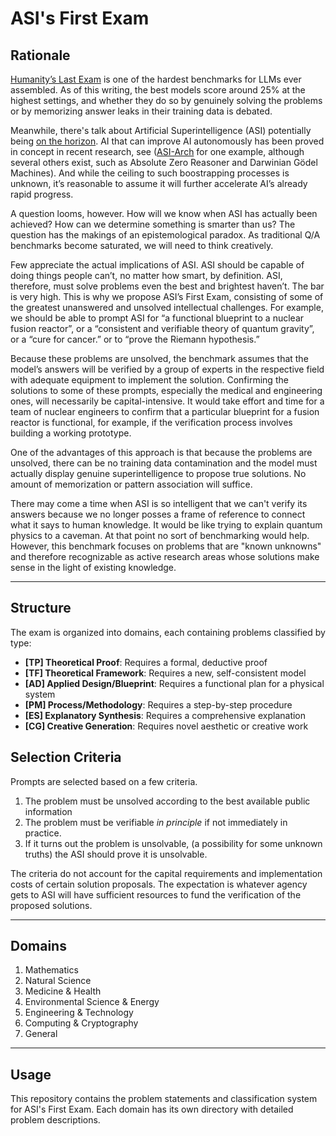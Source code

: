 # ASI's First Exam


## Rationale

[Humanity’s Last Exam](https://lastexam.ai/) is one of the hardest benchmarks for LLMs ever assembled. As of this writing, the best models  score around 25% at the highest settings, and whether they do so by genuinely solving the problems or by memorizing answer leaks in their training data is debated. 

Meanwhile, there's talk about Artificial Superintelligence (ASI) potentially being [on the horizon](https://www.nbcnews.com/tech/tech-news/zuckerberg-says-ai-superintelligence-sight-touts-new-era-personal-empo-rcna221918). AI that can improve AI autonomously has been proved in concept in recent research, see ([ASI-Arch](https://github.com/GAIR-NLP/ASI-Arch/tree/main) for one example, although several others exist, such as Absolute Zero Reasoner and Darwinian Gödel Machines). And while the ceiling to such boostrapping processes is unknown, it’s reasonable to assume it will further accelerate AI’s already rapid progress.

A question looms, however. How will we know when ASI has actually been achieved? How can we determine something is smarter than us? The question has the makings of an epistemological paradox. As traditional Q/A benchmarks become saturated, we will need to think creatively.

Few appreciate the actual implications of ASI. ASI should be capable of doing things people can’t, no matter how smart, by definition. ASI, therefore, must solve problems even the best and brightest haven’t. The bar is very high. This is why we propose ASI’s First Exam, consisting of some of the greatest unanswered and unsolved intellectual challenges. For example, we should be able to prompt ASI for “a functional blueprint to a nuclear fusion reactor”, or a “consistent and verifiable theory of quantum gravity”, or a “cure for cancer.” or to “prove the Riemann hypothesis.” 

Because these problems are unsolved, the benchmark assumes that the model’s answers will be verified by a group of experts in the respective field with adequate equipment to implement the solution. Confirming the solutions to some of these prompts, especially the medical and engineering ones, will necessarily be capital-intensive. It would take effort and time for a team of nuclear engineers to confirm that a particular blueprint for a fusion reactor is functional, for example, if the verification process involves building a working prototype. 

One of the advantages of this approach is that because the problems are unsolved, there can be no training data contamination and the model must actually display genuine superintelligence to propose true solutions. No amount of memorization or pattern association will suffice. 

There may come a time when ASI is so intelligent that we can't verify its answers because we no longer posses a frame of reference to connect what it says to human knowledge. It would be like trying to explain quantum physics to a caveman. At that point no sort of benchmarking would help. However, this benchmark focuses on problems that are "known unknowns" and therefore recognizable as active research areas whose solutions make sense in the light of existing knowledge.

---

## Structure

The exam is organized into domains, each containing problems classified by type:

- **[TP] Theoretical Proof**: Requires a formal, deductive proof
- **[TF] Theoretical Framework**: Requires a new, self-consistent model
- **[AD] Applied Design/Blueprint**: Requires a functional plan for a physical system
- **[PM] Process/Methodology**: Requires a step-by-step procedure
- **[ES] Explanatory Synthesis**: Requires a comprehensive explanation
- **[CG] Creative Generation**: Requires novel aesthetic or creative work

## Selection Criteria
Prompts are selected based on a few criteria. 

1. The problem must be unsolved according to the best available public information
2. The problem must be verifiable *in principle* if not immediately in practice. 
3. If it turns out the problem is unsolvable, (a possibility for some unknown truths) the ASI should prove it is unsolvable.

The criteria do not account for the capital requirements and implementation costs of certain solution proposals. The expectation is whatever agency gets to ASI will have sufficient resources to fund the verification of the proposed solutions. 

---

## Domains

1. Mathematics
2. Natural Science
3. Medicine & Health
4. Environmental Science & Energy
5. Engineering & Technology
6. Computing & Cryptography
7. General

---

## Usage

This repository contains the problem statements and classification system for ASI's First Exam. Each domain has its own directory with detailed problem descriptions.

